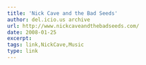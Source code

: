 ```yaml
---
title: 'Nick Cave and the Bad Seeds'
author: del.icio.us archive
url: http://www.nickcaveandthebadseeds.com/
date: 2008-01-25
excerpt: 
tags: link,NickCave,Music
type: link
---
```

